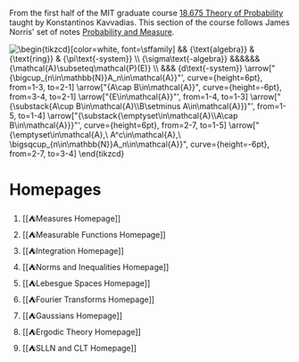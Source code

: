 From the first half of the MIT graduate course [18.675 Theory of Probability](http://student.mit.edu/catalog/search.cgi?search=18.675) taught by Konstantinos Kavvadias. This section of the course follows James Norris' set of notes [Probability and Measure](https://www.statslab.cam.ac.uk/~james/Lectures/pm.pdf).

<img src="https://i.upmath.me/svg/%5Cbegin%7Btikzcd%7D%5Bcolor%3Dwhite%2C%20font%3D%5Csffamily%5D%0A%09%26%26%20%7B%5Ctext%7Balgebra%7D%7D%20%26%20%7B%5Ctext%7Bring%7D%7D%20%26%20%7B%5Cpi%5Ctext%7B-system%7D%7D%20%5C%5C%0A%09%7B%5Csigma%5Ctext%7B-algebra%7D%7D%20%26%26%26%26%26%26%20%7B%5Cmathcal%7BA%7D%5Csubseteq%5Cmathcal%7BP%7D(E)%7D%20%5C%5C%0A%09%26%26%26%20%7Bd%5Ctext%7B-system%7D%7D%0A%09%5Carrow%5B%22%7B%5Cbigcup_%7Bn%5Cin%5Cmathbb%7BN%7D%7DA_n%5Cin%5Cmathcal%7BA%7D%7D%22'%2C%20curve%3D%7Bheight%3D6pt%7D%2C%20from%3D1-3%2C%20to%3D2-1%5D%0A%09%5Carrow%5B%22%7BA%5Ccap%20B%5Cin%5Cmathcal%7BA%7D%7D%22%2C%20curve%3D%7Bheight%3D-6pt%7D%2C%20from%3D3-4%2C%20to%3D2-1%5D%0A%09%5Carrow%5B%22%7BE%5Cin%5Cmathcal%7BA%7D%7D%22'%2C%20from%3D1-4%2C%20to%3D1-3%5D%0A%09%5Carrow%5B%22%7B%5Csubstack%7BA%5Ccup%20B%5Cin%5Cmathcal%7BA%7D%5C%5CB%5Csetminus%20A%5Cin%5Cmathcal%7BA%7D%7D%7D%22'%2C%20from%3D1-5%2C%20to%3D1-4%5D%0A%09%5Carrow%5B%22%7B%5Csubstack%7B%5Cemptyset%5Cin%5Cmathcal%7BA%7D%5C%5CA%5Ccap%20B%5Cin%5Cmathcal%7BA%7D%7D%7D%22'%2C%20curve%3D%7Bheight%3D6pt%7D%2C%20from%3D2-7%2C%20to%3D1-5%5D%0A%09%5Carrow%5B%22%7B%5Cemptyset%5Cin%5Cmathcal%7BA%7D%2C%5C%20A%5Ec%5Cin%5Cmathcal%7BA%7D%2C%5C%20%5Cbigsqcup_%7Bn%5Cin%5Cmathbb%7BN%7D%7DA_n%5Cin%5Cmathcal%7BA%7D%7D%22%2C%20curve%3D%7Bheight%3D-6pt%7D%2C%20from%3D2-7%2C%20to%3D3-4%5D%0A%5Cend%7Btikzcd%7D" alt="\begin{tikzcd}[color=white, font=\sffamily]
	&amp;&amp; {\text{algebra}} &amp; {\text{ring}} &amp; {\pi\text{-system}} \\
	{\sigma\text{-algebra}} &amp;&amp;&amp;&amp;&amp;&amp; {\mathcal{A}\subseteq\mathcal{P}(E)} \\
	&amp;&amp;&amp; {d\text{-system}}
	\arrow[&quot;{\bigcup_{n\in\mathbb{N}}A_n\in\mathcal{A}}&quot;', curve={height=6pt}, from=1-3, to=2-1]
	\arrow[&quot;{A\cap B\in\mathcal{A}}&quot;, curve={height=-6pt}, from=3-4, to=2-1]
	\arrow[&quot;{E\in\mathcal{A}}&quot;', from=1-4, to=1-3]
	\arrow[&quot;{\substack{A\cup B\in\mathcal{A}\\B\setminus A\in\mathcal{A}}}&quot;', from=1-5, to=1-4]
	\arrow[&quot;{\substack{\emptyset\in\mathcal{A}\\A\cap B\in\mathcal{A}}}&quot;', curve={height=6pt}, from=2-7, to=1-5]
	\arrow[&quot;{\emptyset\in\mathcal{A},\ A^c\in\mathcal{A},\ \bigsqcup_{n\in\mathbb{N}}A_n\in\mathcal{A}}&quot;, curve={height=-6pt}, from=2-7, to=3-4]
\end{tikzcd}" />

# Homepages
1. [[⛺Measures Homepage]]
2. [[⛺Measurable Functions Homepage]]
3. [[⛺Integration Homepage]]
4. [[⛺Norms and Inequalities Homepage]]
5. [[⛺Lebesgue Spaces Homepage]]
6. [[⛺Fourier Transforms Homepage]]
7. [[⛺Gaussians Homepage]]
8. [[⛺Ergodic Theory Homepage]]
9. [[⛺SLLN and CLT Homepage]]

